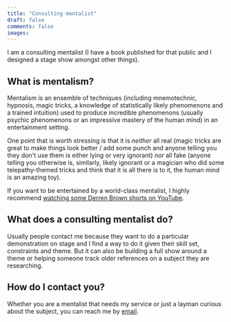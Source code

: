 ```yaml
---
title: "Consulting mentalist"
draft: false
comments: false
images:
---
```


I am a consulting mentalist (I have a book published for that public and I designed a stage show amongst other things).

## What is mentalism?

Mentalism is an ensemble of techniques (including mnemotechnic, hypnosis, magic tricks, a knowledge of statistically likely phenomenons and a trained intuition) used to produce incredible phenomenons (usually psychic phenomenons or an impressive mastery of the human mind) in an entertainment setting.

One point that is worth stressing is that it is *neither* all real (magic tricks are great to make things look better / add some punch and anyone telling you they don't use them is either lying or very ignorant) *nor* all fake (anyone telling you otherwise is, similarly, likely ignorant or a magician who did some telepathy-themed tricks and think that it is all there is to it, the human mind is an amazing toy).

If you want to be entertained by a world-class mentalist, I highly recommend [watching some Derren Brown shorts on YouTube](https://www.youtube.com/c/OfficialDerren).

## What does a consulting mentalist do?

Usually people contact me because they want to do a particular demonstration on stage and I find a way to do it given their skill set, constraints and theme.
But it can also be building a full show around a theme or helping someone track older references on a subject they are researching.

## How do I contact you?

Whether you are a mentalist that needs my service or just a layman curious about the subject, you can reach me by [email](mailto:nestordemeure+mentalism@gmail.com).
